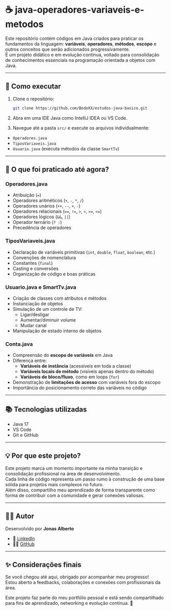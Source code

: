 # ☕ java-operadores-variaveis-e-metodos

Este repositório contém códigos em Java criados para praticar os fundamentos da linguagem: **variáveis**, **operadores**, **métodos**, **escopo** e outros conceitos que serão adicionados progressivamente.  
É um projeto didático e em evolução contínua, voltado para consolidação de conhecimentos essenciais na programação orientada a objetos com Java.

---

## 📁 Como executar

1. Clone o repositório:

   ```bash
   git clone https://github.com/BodeXX/estudos-java-basico.git

2. Abra em uma IDE Java como IntelliJ IDEA ou VS Code.

3. Navegue até a pasta `src/` e execute os arquivos individualmente:

- `Operadores.java`
- `TiposVariaveis.java`
- `Usuario.java` (executa métodos da classe `SmartTv`)

---

## 🧠 O que foi praticado até agora?

### Operadores.java

- Atribuição (`=`)
- Operadores aritméticos (`+`, `-`, `*`, `/`)
- Operadores unários (`++`, `--`, `+`, `-`)
- Operadores relacionais (`==`, `!=`, `>`, `<`, `>=`, `<=`)
- Operadores lógicos (`&&`, `||`)
- Operador ternário (`? :`)
- Precedência de operadores

### TiposVariaveis.java

- Declaração de variáveis primitivas (`int`, `double`, `float`, `boolean`, etc.)
- Convenções de nomenclatura
- Constantes (`final`)
- Casting e conversões
- Organização de código e boas práticas

### Usuario.java e SmartTv.java

- Criação de classes com atributos e métodos
- Instanciação de objetos
- Simulação de um controle de TV:
  - Ligar/desligar
  - Aumentar/diminuir volume
  - Mudar canal
- Manipulação de estado interno de objetos

### Conta.java

- Compreensão do **escopo de variáveis** em Java
- Diferença entre:
  - **Variáveis de instância** (acessíveis em toda a classe)
  - **Variáveis locais de método** (visíveis apenas dentro do método)
  - **Variáveis de bloco/fluxo**, como em loops (`for`)
- Demonstração de **limitações de acesso** com variáveis fora do escopo
- Importância do posicionamento correto das variáveis no código
---

## 📚 Tecnologias utilizadas

- Java 17  
- VS Code  
- Git e GitHub

---

## 💡 Por que este projeto?

Este projeto marca um momento importante na minha transição e consolidação profissional na área de desenvolvimento.  
Cada linha de código representa um passo rumo à construção de uma base sólida para projetos mais complexos no futuro.  
Além disso, compartilho meu aprendizado de forma transparente como forma de contribuir com a comunidade e gerar conexões valiosas.

---

## 👨‍💻 Autor

Desenvolvido por **Jonas Alberto**

- 💼 [LinkedIn](https://www.linkedin.com/in/jonas-bode/)
- 🧑‍💻 [GitHub](https://github.com/BodeXX)

---

## ✨ Considerações finais

Se você chegou até aqui, obrigado por acompanhar meu progresso!  
Estou aberto a feedbacks, colaborações e conexões com profissionais da área.

Este projeto faz parte do meu portfólio pessoal e está sendo compartilhado para fins de aprendizado, networking e evolução contínua. 🚀
